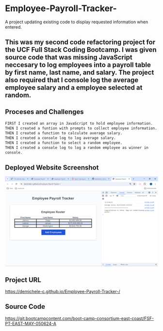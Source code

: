 # Employee-Payroll-Tracker-
A project updating existing code to display requested information when entered.


## This was my second code refactoring project for the UCF Full Stack Coding Bootcamp. I was given source code that was missing JavaScript neccesary to log employees into a payroll table by first name, last name, and salary. The project also required that I console log the average employee salary and a employee selected at random.

## Proceses and Challenges 

```
FIRST I created an array in JavaScript to hold employee information.
THEN I created a funtion with prompts to collect employee information.
THEN I created a function to calculate average salary.
THEN I created a console log to log average salary.
THEN I created a function to select a random employee.
THEN I created a console log to log a random employee as winner in console.
```
## Deployed Website Screenshot
![Deployed Website](Assets/Deployed-Payroll-Tracker.png)

## Project URL
https://demichele-c.github.io/Employee-Payroll-Tracker-/

## Source Code 
https://git.bootcampcontent.com/boot-camp-consortium-east-coast/FSF-PT-EAST-MAY-050624-A